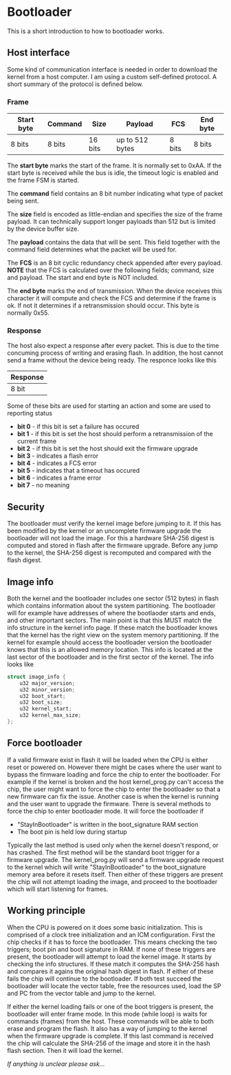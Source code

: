 # Bootloader

This is a short introduction to how to bootloader works.

## Host interface

Some kind of communication interface is needed in order to download the kernel from a host computer. I am using a custom self-defined protocol. A short summary of the protocol is defined below.

### Frame

| Start byte | Command | Size | Payload | FCS | End byte |
|-|-|-|-|-|-|
| 8 bits | 8 bits | 16 bits | up to 512 bytes | 8 bits | 8 bits |

The **start byte** marks the start of the frame. It is normally set to 0xAA. If the start byte is received while the bus is idle, the timeout logic is enabled and the frame FSM is started. 

The **command** field contains an 8 bit number indicating what type of packet being sent.

The **size** field is encoded as little-endian and specifies the size of the frame payload. It can technically support longer payloads than 512 but is limited by the device buffer size.

The **payload** contains the data that will be sent. This field together with the command field determines what the packet will be used for. 

The **FCS** is an 8 bit cyclic redundancy check appended after every payload. **NOTE** that the FCS is calculated over the following fields; command, size and payload. The start and end byte is NOT included.

The **end byte** marks the end of transmission. When the device receives this character it will compute and check the FCS and determine if the frame is ok. If not it determines if a retransmission should occur. This byte is normally 0x55.

### Response

The host also expect a response after every packet. This is due to the time concuming process of writing and erasing flash. In addition, the host cannot send a frame without the device being ready. The responce looks like this

| Response |
|-|
| 8 bit |

Some of these bits are used for starting an action and some are used to reporting status

- **bit 0** - if this bit is set a failure has occured
- **bit 1** - if this bit is set the host should perform a retransmission of the current frame
- **bit 2** - if this bit is set the host should exit the firmware upgrade
- **bit 3** - indicates a flash error
- **bit 4** - indicates a FCS error
- **bit 5** - indicates that a timeout has occured
- **bit 6** - indicates a frame error
- **bit 7** - no meaning

## Security

The bootloader must verify the kernel image before jumping to it. If this has been modified by the kernel or an uncomplete firmware upgrade the bootloader will not load the image. For this a hardware SHA-256 digest is computed and stored in flash after the firmware upgrade. Before any jump to the kernel, the SHA-256 digest is recomputed and compared with the flash digest.

## Image info

Both the kernel and the bootloader includes one sector (512 bytes) in flash which contains information about the system partitioning. The bootloader will for example have addresses of where the bootlaoder starts and ends, and other important sectors. The main point is that this MUST match the info structure in the kernel info page. If these match the bootloader knows that the kernel has the right view on the system memory partitioning. If the kernel for example should access the bootloader version the bootloader knows that this is an allowed memory location. This info is located at the last sector of the bootloader and in the first sector of the kernel. The info looks like

```c
struct image_info {
	u32 major_version;
	u32 minor_version;
	u32 boot_start;
	u32 boot_size;
	u32 kernel_start;
	u32 kernel_max_size;
};
```

## Force bootloader

If a valid firmware exist in flash it will be loaded when the CPU is either reset or powered on. However there might be cases where the user want to bypass the firmware loading and force the chip to enter the bootloader. For example if the kernel is broken and the host kernel_prog.py can't access the chip, the user might want to force the chip to enter the bootloader so that a new firmware can fix the issue. Another case is when the kernel is running and the user want to upgrade the firmware. There is several methods to force the chip to enter bootloader mode. It will force the bootloader if

- "StayInBootloader" is written in the boot_signature RAM section
- The boot pin is held low during startup

Typically the last method is used only when the kernel doesn't respond, or has crashed. The first method will be the standard boot trigger for a firmware upgrade. The kernel_prog.py will send a firmware upgrade request to the kernel which will write "StayInBootloader" to the boot_signature memory area before it resets itself. Then either of these triggers are present the chip will not attempt loading the image, and proceed to the bootloader which will start listening for frames. 

## Working principle

When the CPU is powered on it does some basic initialization. This is comprised of a clock tree initialization and an ICM configuration. First the chip checks if it has to force the bootloader. This means checking the two triggers; boot pin and boot signature in RAM. If none of these triggers are present, the bootloader will attempt to load the kernel image. It starts by checking the info structures. If these match it computes the SHA-256 hash and compares it agains the original hash digest in flash. If either of these fails the chip will continue to the bootloader. If both test succeed the bootloader will locate the vector table, free the resources used, load the SP and PC from the vector table and jump to the kernel. 

If either the kernel loading fails or one of the boot triggers is present, the bootloader will enter frame mode. In this mode (while loop) is waits for commands (frames) from the host. These commands will be able to both erase and program the flash. It also has a way of jumping to the kernel when the firmware upgrade is complete. If this last command is received the chip will calculate the SHA-256 of the image and store it in the hash flash section. Then it will load the kernel.

*If anything is unclear please ask...*

